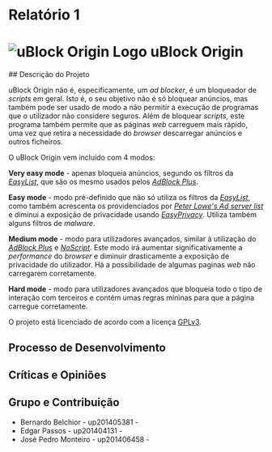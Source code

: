 # Relatório 1

<h1>
<img src="../doc/img/icon38@2x.png" alt="uBlock Origin Logo">
uBlock Origin

</h1>
## Descrição do Projeto

uBlock Origin não é, especificamente, um *ad blocker*, é um bloqueador de *scripts* em geral. Isto é, o seu objetivo não é só bloquear anúncios, mas também pode ser usado de modo a não permitir a execução de programas que o utilizador não considere seguros. Além de bloquear *scripts*, este programa também permite que as páginas *web* carreguem mais rápido, uma vez que retira a necessidade do *browser* descarregar anúncios e outros ficheiros.

O uBlock Origin vem incluído com 4 modos:

**Very easy mode** - apenas bloqueia anúncios, segundo os filtros da [*EasyList*](https://easylist.to/), que são os mesmo usados pelos [*AdBlock Plus*](https://adblockplus.org/).

**Easy mode** - modo pré-definido que não só utiliza os filtros da [*EasyList*](https://easylist.to/), como também acrescenta os providenciados por [*Peter Lowe's Ad server list*](https://pgl.yoyo.org/adservers/serverlist.php?hostformat=adblockplus&showintro=1&mimetype=plaintext) e diminui a exposição de privacidade usando [*EasyPrivacy*](https://easylist.to/easylist/easyprivacy.txt). Utiliza também alguns filtros de *malware*.

**Medium mode** - modo para utilizadores avançados, similar à utilização do [*AdBlock Plus*](https://adblockplus.org/) e [*NoScript*](https://noscript.net/). Este modo irá aumentar significativamente a *performance* do *browser* e diminuir drasticamente a exposição de privacidade do utilizador. Há a possibilidade de algumas paginas *web* não carregarem corretamente.

**Hard mode** - modo para utilizadores avançados que bloqueia todo o tipo de interação com terceiros e contém umas regras míninas para que a página carregue corretamente.

O projeto está licenciado de acordo com a licença [GPLv3](../LICENSE.txt).

## Processo de Desenvolvimento

## Críticas e Opiniões

## Grupo e Contribuição

* Bernardo Belchior - up201405381 -
* Edgar Passos - up201404131 -
* José Pedro Monteiro - up201406458 - 
